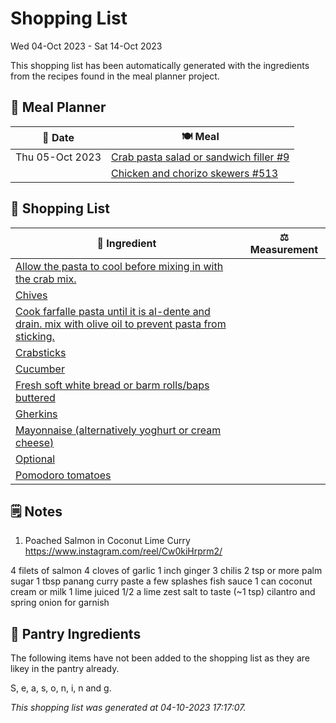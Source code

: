 # Shopping List

Wed 04-Oct 2023 - Sat 14-Oct 2023

This shopping list has been automatically generated with the ingredients from the recipes found in the meal planner project.

## 📅 Meal Planner

|📅 Date| 🍽️ Meal|
|----|----|
|Thu 05-Oct 2023|[Crab pasta salad or sandwich filler #9](https://github.com/jcallaghan/The-Cookbook/issues/9)|
||[Chicken and chorizo skewers #513](https://github.com/jcallaghan/The-Cookbook/issues/513)|

## 🛒 Shopping List

| 🍌 Ingredient| ⚖️ Measurement|
|----------|-----------|
|[Allow the pasta to cool before mixing in with the crab mix.](https://www.sainsburys.co.uk/gol-ui/SearchResults/Allow%20the%20pasta%20to%20cool%20before%20mixing%20in%20with%20the%20crab%20mix.)||
|[Chives](https://www.sainsburys.co.uk/gol-ui/SearchResults/Chives)||
|[Cook farfalle pasta until it is al-dente and drain. mix with olive oil to prevent pasta from sticking.](https://www.sainsburys.co.uk/gol-ui/SearchResults/Cook%20farfalle%20pasta%20until%20it%20is%20al-dente%20and%20drain.%20mix%20with%20olive%20oil%20to%20prevent%20pasta%20from%20sticking.)||
|[Crabsticks](https://www.sainsburys.co.uk/gol-ui/SearchResults/Crabsticks)||
|[Cucumber](https://www.sainsburys.co.uk/gol-ui/SearchResults/Cucumber)||
|[Fresh soft white bread or barm rolls/baps buttered](https://www.sainsburys.co.uk/gol-ui/SearchResults/Fresh%20soft%20white%20bread%20or%20barm%20rolls/baps%20buttered)||
|[Gherkins](https://www.sainsburys.co.uk/gol-ui/SearchResults/Gherkins)||
|[Mayonnaise (alternatively yoghurt or cream cheese)](https://www.sainsburys.co.uk/gol-ui/SearchResults/Mayonnaise%20(alternatively%20yoghurt%20or%20cream%20cheese))||
|[Optional](https://www.sainsburys.co.uk/gol-ui/SearchResults/Optional)||
|[Pomodoro tomatoes](https://www.sainsburys.co.uk/gol-ui/SearchResults/Pomodoro%20tomatoes)||

## 🗒️ Notes

1. Poached Salmon in Coconut Lime Curry https://www.instagram.com/reel/Cw0kiHrprm2/

4 filets of salmon
4 cloves of garlic
1 inch ginger
3 chilis
2 tsp or more palm sugar
1 tbsp panang curry paste
a few splashes fish sauce
1 can coconut cream or milk
1 lime juiced
1/2 a lime zest
salt to taste (~1 tsp)
cilantro and spring onion for garnish

## 🏪 Pantry Ingredients

The following items have not been added to the shopping list as they are likey in the pantry already.

S, e, a, s, o, n, i, n and g.


_This shopping list was generated at 04-10-2023 17:17:07._